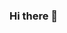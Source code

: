 ### Hi there 👋

<!--
**AliciaXia222/AliciaXia222** is a ✨ _special_ ✨ repository because its `README.md` (this file) appears on your GitHub profile.

Here are some ideas to get you started:

- 🔭 I’m currently working on Natural Language Processing
- 🌱 I’m currently learning NLP word2vec
- 👯 I’m looking to collaborate on Hackthon
- 🤔 I’m looking for help with rust
- 💬 Ask me about models of Statistics
- 📫 How to reach me: yulei.xia@duke.edu
- 😄 Pronouns: She/her
- ⚡ Fun fact: Allergic to cat fur, yet here I am, a proud parent of 7 British Shorthairs. Go figure!
-->
